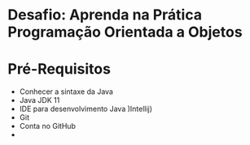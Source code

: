 # Desafio: Aprenda na Prática Programação Orientada a Objetos

# Pré-Requisitos

- Conhecer a sintaxe da Java
- Java JDK 11
- IDE para desenvolvimento Java )Intellij)
- Git
- Conta no GitHub
- 
